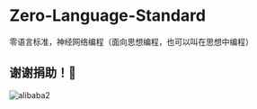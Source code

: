 # Zero-Language-Standard
零语言标准，神经网络编程（面向思想编程，也可以叫在思想中编程）

谢谢捐助！🙏
--------------
![alibaba2](https://user-images.githubusercontent.com/4293403/36296589-ed41a1aa-1328-11e8-9241-e9ddd0ddc48f.png)
